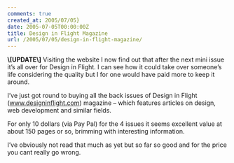 ```yaml
---
comments: true
created_at: 2005/07/05}
date: 2005-07-05T00:00:00Z
title: Design in Flight Magazine
url: /2005/07/05/design-in-flight-magazine/
---
```


<p>
<strong>\[UPDATE\]</strong> Visiting the website I now find out that after the next mini issue it’s all over for Design in Flight. I can see how it could take over someone’s life considering the quality but I for one would have paid more to keep it around.

</p>
<p>
I’ve just got round to buying all the back issues of Design in Flight (<a href="http://www.designinflight.com">www.designinflight.com</a>) magazine – which features articles on design, web development and similar fields.

</p>
<p>
For only 10 dollars (via Pay Pal) for the 4 issues it seems excellent value at about 150 pages or so, brimming with interesting information.

</p>
<p>
I’ve obviously not read that much as yet but so far so good and for the price you cant really go wrong.

</p>
